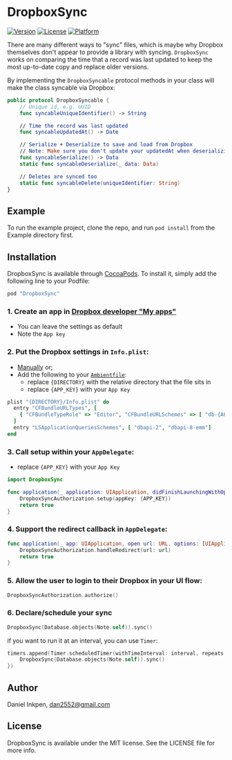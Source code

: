 # DropboxSync

[![Version](https://img.shields.io/cocoapods/v/DropboxSync.svg?style=flat)](http://cocoapods.org/pods/DropboxSync)
[![License](https://img.shields.io/cocoapods/l/DropboxSync.svg?style=flat)](http://cocoapods.org/pods/DropboxSync)
[![Platform](https://img.shields.io/cocoapods/p/DropboxSync.svg?style=flat)](http://cocoapods.org/pods/DropboxSync)

There are many different ways to "sync" files, which is maybe why Dropbox themselves don't appear to provide a library with syncing. `DropboxSync` works on comparing the time that a record was last updated to keep the most up-to-date copy and replace older versions.

By implementing the `DropboxSyncable` protocol methods in your class will make the class syncable via Dropbox:

``` swift
public protocol DropboxSyncable {
    // Unique id, e.g. UUID
    func syncableUniqueIdentifier() -> String

    // Time the record was last updated
    func syncableUpdatedAt() -> Date

    // Serialize + Deserialize to save and load from Dropbox
    // Note: Make sure you don't update your updatedAt when deserializing
    func syncableSerialize() -> Data
    static func syncableDeserialize(_ data: Data)

    // Deletes are synced too
    static func syncableDelete(uniqueIdentifier: String)
}
```

## Example

To run the example project, clone the repo, and run `pod install` from the Example directory first.

## Installation

DropboxSync is available through [CocoaPods](http://cocoapods.org). To install
it, simply add the following line to your Podfile:

```ruby
pod "DropboxSync"
```

### 1. Create an app in [Dropbox developer "My apps"](https://www.dropbox.com/developers/apps)

- You can leave the settings as default
- Note the `App key`

### 2. Put the Dropbox settings in `Info.plist`:

- [Manually](https://github.com/dropbox/SwiftyDropbox#application-plist-file) or;
- Add the following to your [`Ambientfile`](https://github.com/Dan2552/ambient-xcode):
  - replace `{DIRECTORY}` with the relative directory that the file sits in
  - replace `{APP_KEY}` with your `App Key`

``` ruby
plist "{DIRECTORY}/Info.plist" do
  entry "CFBundleURLTypes", [
    { "CFBundleTypeRole" => "Editor", "CFBundleURLSchemes" => [ "db-{APP_KEY}" ] }
  ]
  entry "LSApplicationQueriesSchemes", [ "dbapi-2", "dbapi-8-emm"]
end
```

### 3. Call setup within your `AppDelegate`:

- replace `{APP_KEY}` with your `App Key`

``` swift
import DropboxSync

func application(_ application: UIApplication, didFinishLaunchingWithOptions launchOptions: [UIApplicationLaunchOptionsKey: Any]?) -> Bool {
    DropboxSyncAuthorization.setup(appKey: {APP_KEY})
    return true
}
```

### 4. Support the redirect callback in `AppDelegate`:

``` swift
func application(_ app: UIApplication, open url: URL, options: [UIApplicationOpenURLOptionsKey : Any]) -> Bool {
    DropboxSyncAuthorization.handleRedirect(url: url)
    return true
}
```

### 5. Allow the user to login to their Dropbox in your UI flow:

``` swift
DropboxSyncAuthorization.authorize()
```

### 6. Declare/schedule your sync

``` swift
DropboxSync(Database.objects(Note.self)).sync()
```

if you want to run it at an interval, you can use `Timer`:

``` swift
timers.append(Timer.scheduledTimer(withTimeInterval: interval, repeats: true) { _ in
    DropboxSync(Database.objects(Note.self)).sync()
})
```

## Author

Daniel Inkpen, dan2552@gmail.com

## License

DropboxSync is available under the MIT license. See the LICENSE file for more info.
